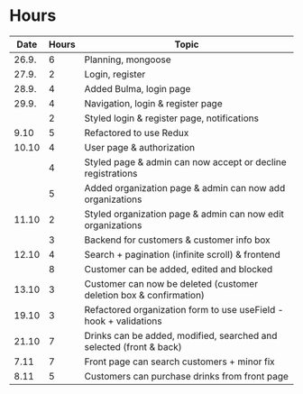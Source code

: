 # Hours

| Date  | Hours | Topic                                                               |
| ----- | ----- | ------------------------------------------------------------------- |
| 26.9. | 6     | Planning, mongoose                                                  |
| 27.9. | 2     | Login, register                                                     |
| 28.9. | 4     | Added Bulma, login page                                             |
| 29.9. | 4     | Navigation, login & register page                                   |
|       | 2     | Styled login & register page, notifications                         |
| 9.10  | 5     | Refactored to use Redux                                             |
| 10.10 | 4     | User page & authorization                                           |
|       | 4     | Styled page & admin can now accept or decline registrations         |
|       | 5     | Added organization page & admin can now add organizations           |
| 11.10 | 2     | Styled organization page & admin can now edit organizations         |
|       | 3     | Backend for customers & customer info box                           |
| 12.10 | 4     | Search + pagination (infinite scroll) & frontend                    |
|       | 8     | Customer can be added, edited and blocked                           |
| 13.10 | 3     | Customer can now be deleted (customer deletion box & confirmation)  |
| 19.10 | 3     | Refactored organization form to use useField -hook + validations    |
| 21.10 | 7     | Drinks can be added, modified, searched and selected (front & back) |
| 7.11  | 7     | Front page can search customers + minor fix                         |
| 8.11  | 5     | Customers can purchase drinks from front page                       |
